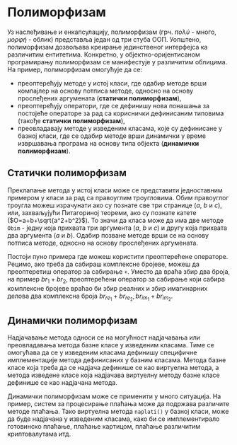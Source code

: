# Полиморфизам

Уз наслеђивање и енкапсулацију, полиморфизам (грч. *πολύ* - много, *μορφή* -
облик) представља један од три стуба ООП. Уопштено, полиморфизам дозвољава
креирање јединственог интерфејса ка различитим ентитетима. Конкретно, у
објектно-оријентисаном програмирању полиморфизам се манифестује у различитим
облицима. На пример, полиморфизам омогућује да се:

* преоптерећују методе у истој класи, где одабир методе врши компајлер на
основу потписа методе, односно на основу прослеђених аргумената
(**статички полиморфизам**),
* преоптерећују оператори, где се дефинишу нова понашања за постојеће операторе
за рад са кориснички дефинисаним типовима (такође **статички полиморфизам**),
* преовладавају методе у изведеним класама, које су дефинисане у базној класи,
где се одабир методе врши динамички у време извршавања програма на основу типа
објекта (**динамички полиморфизам**).

## Статички полиморфизам

Преклапање метода у истој класи може се представити једноставним примером у
класи за рад са правоуглим троугловима. Обим правоуглог троугла можеш
израчунати ако су познате све три странице ($a$, $b$ и $c$), или, захваљујући
Питагориној теореми, ако су познате катете ($O=a+b+\sqrt{a^2+b^2}$). То значи
да класа може да има две методе `Obim` - једну која прихвата три аргумента
($a$, $b$ и $c$) и другу која прихвата два аргумента ($a$ и $b$). Одабир
позване методе врши се на основу потписа методе, односно на основу прослеђених
аргумената.

Постоји пуно примера где можеш користити преоптерећене операторе. Рецимо, ако
треба да сабираш комплексне бројеве, можеш да преоптеретиш оператор за сабирање
`+`. Уместо да враћа збир два броја, на пример $br_1+br_2$, преоптерећени
оператор за сабирање који сабира комплексне бројеве враћао би збир реалних и
збир имагинарних делова два комплексна броја
$br_{re_1}+br_{re_2},br_{im_1}+br_{im_2}$.

## Динамички полиморфизам

Надјачавање метода односи се на могућност надјачавања или преовладавања метода
базне класе у изведеним класама. Тиме се омогућава да се у изведеним класама
дефинишу специфичне имплементације метода дефинисаних у базним класама. Метода
базне класе која треба да се надјача дефинише се као виртуелна метода, а метода
изведене класе која надјачава виртуелну методу базне класе дефинише се као
надјачана метода.

Динамички полиморфизам може се применити у много ситуација. На пример, систем
за процесирање плаћања може да подржава различите методе плаћања. Тако
виртуелна метода `naplati()` у базној класи, може да буде надјачана у изведеним
класама, како би се имплементирало готовинско плаћање, плаћање картицом,
плаћање различитим криптовалутама итд.

